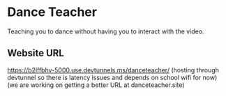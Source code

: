 # Dance Teacher
Teaching you to dance without having you to interact with the video.

## Website URL
https://b2lffbhv-5000.use.devtunnels.ms/danceteacher/
(hosting through devtunnel so there is latency issues and depends on school wifi for now)
(we are working on getting a better URL at danceteacher.site)
